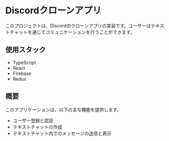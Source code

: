 # Discordクローンアプリ
このプロジェクトは、Discordのクローンアプリの実装です。ユーザーはテキストチャットを通じてコミュニケーションを行うことができます。

## 使用スタック
- TypeScript
- React
- Firebase
- Redux

## 概要
このアプリケーションは、以下の主な機能を提供します。

- ユーザー登録と認証
- テキストチャットの作成
- テキストチャット内でのメッセージの送信と表示
